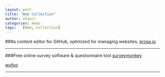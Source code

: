 ```yaml
---
layout: post
title: "Web Collection"
author: zhaocl
categories: memo
tags:   [Web, Collection]
---
```


###a content editor for GitHub, optimized for managing websites.
[prose.io](http://prose.io/)
****

###Free online survey software & questionnaire tool
[surveymonkey](http://www.surveymonkey.com/)

[wufoo](http://www.wufoo.com/)
****
